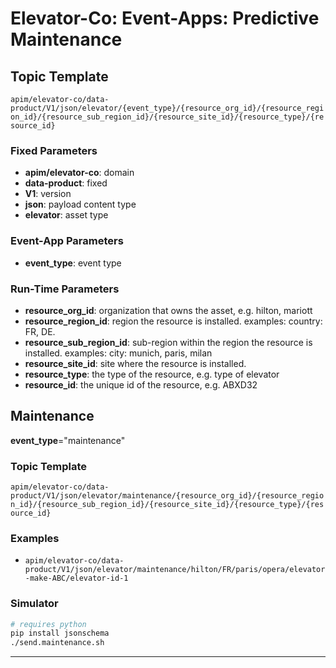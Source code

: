 # Elevator-Co: Event-Apps: Predictive Maintenance

## Topic Template

`apim/elevator-co/data-product/V1/json/elevator/{event_type}/{resource_org_id}/{resource_region_id}/{resource_sub_region_id}/{resource_site_id}/{resource_type}/{resource_id}`

### Fixed Parameters

  - **apim/elevator-co**: domain
  - **data-product**: fixed
  - **V1**: version
  - **json**: payload content type
  - **elevator**: asset type

### Event-App Parameters

  - **event_type**: event type

### Run-Time Parameters

  - **resource_org_id**: organization that owns the asset, e.g. hilton, mariott
  - **resource_region_id**: region the resource is installed. examples: country: FR, DE.
  - **resource_sub_region_id**: sub-region within the region the resource is installed. examples: city: munich, paris, milan
  - **resource_site_id**: site where the resource is installed.
  - **resource_type**: the type of the resource, e.g. type of elevator
  - **resource_id**: the unique id of the resource, e.g. ABXD32

## Maintenance
**event_type**="maintenance"
### Topic Template
`apim/elevator-co/data-product/V1/json/elevator/maintenance/{resource_org_id}/{resource_region_id}/{resource_sub_region_id}/{resource_site_id}/{resource_type}/{resource_id}`
### Examples
- `apim/elevator-co/data-product/V1/json/elevator/maintenance/hilton/FR/paris/opera/elevator-make-ABC/elevator-id-1`

### Simulator
````bash
# requires python
pip install jsonschema
./send.maintenance.sh
````


---
